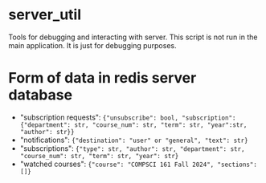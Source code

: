 # server_util
Tools for debugging and interacting with server. This script is not run in the main application. It is just for debugging purposes.

# Form of data in redis server database
- "subscription requests": `{"unsubscribe": bool, "subscription":{"department": str, "course_num": str, "term": str, "year":str, "author": str}}`
- "notifications": `{"destination": "user" or "general", "text": str}`
- "subscriptions": `{"type": str, "author": str, "department": str, "course_num": str, "term": str, "year": str}`
- "watched courses": `{"course": "COMPSCI 161 Fall 2024", "sections": []}`